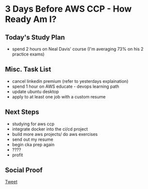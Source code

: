 
# 3 Days Before AWS CCP - How Ready Am I?

## Today's Study Plan

- spend 2 hours on Neal Davis' course (I'm averaging 73% on his 2 practice exams)

## Misc. Task List

- cancel linkedin premium (refer to yesterdays explaination)
- spend 1 hour on AWS educate - devops learning path
- update ubuntu desktop
- apply to at least one job with a custom resume

## Next Steps

- studying for aws ccp
- integrate docker into the ci/cd project
- build more aws projects/ do aws exercises
- send out my resume
- begin cka prep again
- ????
- profit

## Social Proof

[Tweet](https://twitter.com/lrnallday/status/1338837460483248129)
